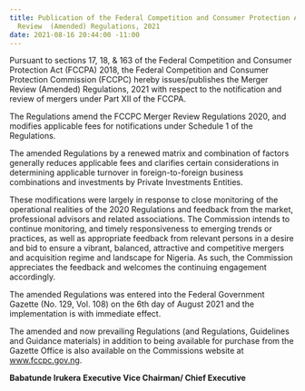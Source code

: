```yaml
---
title: Publication of the Federal Competition and Consumer Protection Act - Merger
  Review  (Amended) Regulations, 2021
date: 2021-08-16 20:44:00 -11:00
---
```


Pursuant to sections 17, 18, & 163 of the Federal Competition and Consumer Protection Act (FCCPA) 2018, the Federal Competition and Consumer Protection Commission (FCCPC) hereby issues/publishes the Merger Review (Amended) Regulations, 2021 with respect to the notification and review of mergers under Part XII of the FCCPA.


The Regulations amend the FCCPC Merger Review Regulations 2020, and modifies applicable fees for notifications under Schedule 1 of the Regulations. 


The amended Regulations by a renewed matrix and combination of factors generally reduces applicable fees and clarifies certain considerations in determining applicable turnover in foreign-to-foreign business combinations and investments by Private Investments Entities.


These modifications were largely in response to close monitoring of the operational realities of the 2020 Regulations and feedback from the market, professional advisors and related associations.  The Commission intends to continue monitoring, and timely responsiveness to emerging trends or practices, as well as appropriate feedback from relevant persons in a desire and bid to ensure a vibrant, balanced, attractive and competitive mergers and acquisition regime and landscape for Nigeria.  As such, the Commission appreciates the feedback and welcomes the continuing engagement accordingly. 


The amended Regulations was entered into the Federal Government Gazette (No. 129, Vol. 108) on the 6th day of August 2021 and the implementation is with immediate effect.


The amended and now prevailing Regulations (and Regulations, Guidelines and Guidance materials) in addition to being available for purchase from the Gazette Office is also available on the Commissions website at www.fccpc.gov.ng.


**Babatunde Irukera**
**Executive Vice Chairman/ Chief Executive**
